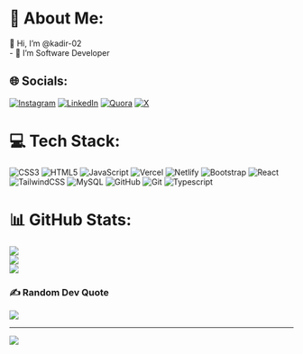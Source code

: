 # 💫 About Me:
👋 Hi, I’m @kadir-02<br>- 👀 I’m Software Developer<br>


## 🌐 Socials:
[![Instagram](https://img.shields.io/badge/Instagram-%23E4405F.svg?logo=Instagram&logoColor=white)](https://instagram.com/kadir_janaka) [![LinkedIn](https://img.shields.io/badge/LinkedIn-%230077B5.svg?logo=linkedin&logoColor=white)](https://linkedin.com/in/Kadir_Janaka) [![Quora](https://img.shields.io/badge/Quora-%23B92B27.svg?logo=Quora&logoColor=white)](https://quora.com/profile/Kadir_Janaka) [![X](https://img.shields.io/badge/X-black.svg?logo=X&logoColor=white)](https://x.com/Kadir_0410) 

# 💻 Tech Stack:
![CSS3](https://img.shields.io/badge/css3-%231572B6.svg?style=plastic&logo=css3&logoColor=white) ![HTML5](https://img.shields.io/badge/html5-%23E34F26.svg?style=plastic&logo=html5&logoColor=white) ![JavaScript](https://img.shields.io/badge/javascript-%23323330.svg?style=plastic&logo=javascript&logoColor=%23F7DF1E) ![Vercel](https://img.shields.io/badge/vercel-%23000000.svg?style=plastic&logo=vercel&logoColor=white) ![Netlify](https://img.shields.io/badge/netlify-%23000000.svg?style=plastic&logo=netlify&logoColor=#00C7B7) ![Bootstrap](https://img.shields.io/badge/bootstrap-%238511FA.svg?style=plastic&logo=bootstrap&logoColor=white) ![React](https://img.shields.io/badge/react-%2320232a.svg?style=plastic&logo=react&logoColor=%2361DAFB) ![TailwindCSS](https://img.shields.io/badge/tailwindcss-%2338B2AC.svg?style=plastic&logo=tailwind-css&logoColor=white) ![MySQL](https://img.shields.io/badge/mysql-4479A1.svg?style=plastic&logo=mysql&logoColor=white) ![GitHub](https://img.shields.io/badge/github-%23121011.svg?style=plastic&logo=github&logoColor=white) ![Git](https://img.shields.io/badge/git-%23F05033.svg?style=plastic&logo=git&logoColor=white) ![Typescript](https://img.shields.io/badge/typescript-%23323330.svg?style=plastic&logo=typescript&logoColor=%2338B2AC)
# 📊 GitHub Stats:
![](https://github-readme-stats.vercel.app/api?username=kadir-02&theme=dark&hide_border=false&include_all_commits=false&count_private=false)<br/>
![](https://github-readme-streak-stats.herokuapp.com/?user=kadir-02&theme=dark&hide_border=false)<br/>
![](https://github-readme-stats.vercel.app/api/top-langs/?username=kadir-02&theme=dark&hide_border=false&include_all_commits=false&count_private=false&layout=compact)

### ✍️ Random Dev Quote
![](https://quotes-github-readme.vercel.app/api?type=horizontal&theme=radical)

---
[![](https://visitcount.itsvg.in/api?id=kadir-02&icon=0&color=0)](https://visitcount.itsvg.in)

<!-- Proudly created with GPRM ( https://gprm.itsvg.in ) -->
